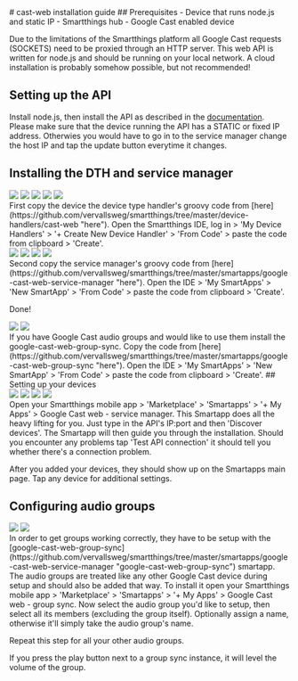 <link rel="stylesheet" type="text/css" href="cast-web-preset-generator/semantic-ui/semantic.min.css">
<script src="https://code.jquery.com/jquery-3.1.1.min.js" integrity="sha256-hVVnYaiADRTO2PzUGmuLJr8BLUSjGIZsDYGmIJLv2b8=" crossorigin="anonymous"></script>
<script src="cast-web-preset-generator/semantic-ui/semantic.min.js"></script>
# cast-web installation guide
## Prerequisites
- Device that runs node.js and static IP
- Smartthings hub
- Google Cast enabled device

Due to the limitations of the Smartthings platform all Google Cast requests (SOCKETS) need to be proxied through an HTTP server. This web API is written for node.js and should be running on your local network. A cloud installation is probably somehow possible, but not recommended!
## Setting up the API
Install node.js, then install the API as described in the [documentation](https://github.com/vervallsweg/cast-web-api#installation "documentation"). Please make sure that the device running the API has a STATIC or fixed IP address. Otherwies you would have to go in to the service manager change the host IP and tap the update button everytime it changes.  
## Installing the DTH and service manager
<div class="ui small images">
  <img src="img/dth_steps/dth_step1.jpeg" onclick="showModal('img/dth_steps/dth_step1.jpeg')">
  <img src="img/dth_steps/dth_step2.jpeg" onclick="showModal('img/dth_steps/dth_step2.jpeg')">
  <img src="img/dth_steps/dth_step3.jpeg" onclick="showModal('img/dth_steps/dth_step3.jpeg')">
  <img src="img/dth_steps/dth_step4.jpeg" onclick="showModal('img/dth_steps/dth_step4.jpeg')">
  <img src="img/dth_steps/dth_step5.jpeg" onclick="showModal('img/dth_steps/dth_step5.jpeg')">
</div>
First copy the device the device type handler's groovy code from [here](https://github.com/vervallsweg/smartthings/tree/master/device-handlers/cast-web "here"). Open the Smartthings IDE, log in > 'My Device Handlers' > '+ Create New Device Handler' > 'From Code' > paste the code from clipboard > 'Create'.

<div class="ui small images">
  <img src="img/smartapps_steps/servicemanager_step1.jpeg" onclick="showModal('img/smartapps_steps/servicemanager_step1.jpeg')">
  <img src="img/smartapps_steps/servicemanager_step2.jpeg" onclick="showModal('img/smartapps_steps/servicemanager_step2.jpeg')">
  <img src="img/smartapps_steps/servicemanager_step3.jpeg" onclick="showModal('img/smartapps_steps/servicemanager_step3.jpeg')">
  <img src="img/smartapps_steps/servicemanager_step4.jpeg" onclick="showModal('img/smartapps_steps/servicemanager_step4.jpeg')">
</div>
Second copy the service manager's groovy code from [here](https://github.com/vervallsweg/smartthings/tree/master/smartapps/google-cast-web-service-manager "here"). Open the IDE > 'My SmartApps' > 'New SmartApp' > 'From Code' > paste the code from clipboard > 'Create'.

Done!

<div class="ui small images">
  <img src="img/smartapps_steps/groupsync_step1.jpeg" onclick="showModal('img/smartapps_steps/groupsync_step1.jpeg')">
  <img src="img/smartapps_steps/groupsync_step2.jpeg" onclick="showModal('img/smartapps_steps/groupsync_step2.jpeg')">
</div>
If you have Google Cast audio groups and would like to use them install the google-cast-web-group-sync. Copy the code from [here](https://github.com/vervallsweg/smartthings/tree/master/smartapps/google-cast-web-group-sync "here"). Open the IDE > 'My SmartApps' > 'New SmartApp' > 'From Code' > paste the code from clipboard > 'Create'.
## Setting up your devices
<div class="ui small images">
  <img src="img/st_mobile_app/servicemanager_step3.png" onclick="showModal('img/st_mobile_app/servicemanager_step3.png')">
  <img src="img/st_mobile_app/servicemanager_step4.png" onclick="showModal('img/st_mobile_app/servicemanager_step4.png')">
  <img src="img/st_mobile_app/servicemanager_step6.png" onclick="showModal('img/st_mobile_app/servicemanager_step6.png')">
  <img src="img/st_mobile_app/servicemanager_step7.png" onclick="showModal('img/st_mobile_app/servicemanager_step7.png')">
</div>
Open your Smartthings mobile app > 'Marketplace' > 'Smartapps' > '+ My Apps' > Google Cast web - service manager.
This Smartapp does all the heavy lifting for you. Just type in the API's IP:port and then 'Discover devices'. The Smartapp will then guide you through the installation. Should you encounter any problems tap 'Test API connection' it should tell you whether there's a connection problem.

After you added your devices, they should show up on the Smartapps main page. Tap any device for additional settings.
## Configuring audio groups
<div class="ui small images">
  <img src="img/st_mobile_app/groupsync_step1.png" onclick="showModal('img/st_mobile_app/groupsync_step1.png')">
  <img src="img/st_mobile_app/groupsync_step2.png" onclick="showModal('img/st_mobile_app/groupsync_step2.png')">
</div>
In order to get groups working correctly, they have to be setup with the [google-cast-web-group-sync](https://github.com/vervallsweg/smartthings/tree/master/smartapps/google-cast-web-service-manager "google-cast-web-group-sync") smartapp. The audio groups are treated like any other Google Cast device during setup and should also be added that way.
To install it open your Smartthings mobile app > 'Marketplace' > 'Smartapps' > '+ My Apps' > Google Cast web - group sync.
Now select the audio group you'd like to setup, then select all its members (excluding the group itself). Optionally assign a name, otherwise it'll simply take the audio group's name. 

Repeat this step for all your other audio groups.

If you press the play button next to a group sync instance, it will level the volume of the group.

<div class="ui fullscreen modal">
	<div class="header" style="padding-top: 0; padding-bottom: 0;"><i class="icon remove"></i></div>
	<div class="image content" onclick="$('.ui.fullscreen.modal').modal('hide');">
		<img class="ui fluid image" src="" id="modalImage">
	</div>
</div>

<script type="text/javascript">
	function showModal(imgUrl) {
		console.log('imgUrl: '+imgUrl);
		document.getElementById('modalImage').src = imgUrl;
		$('.ui.fullscreen.modal')
		  .modal('show')
		;
	}
</script>
